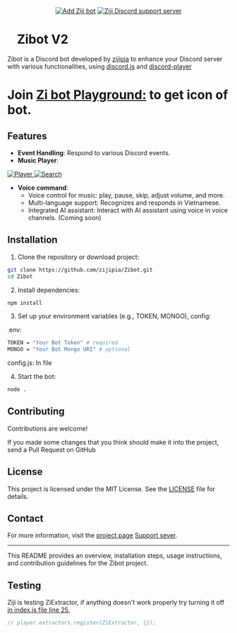 <p align="center">
    <a href="https://discord.com/oauth2/authorize?client_id=1005716197259612193"><img src="https://img.shields.io/badge/ADD_Bot-Ziji_Bot?style=for-the-badge&label=Ziji%20Bot&color=%237289DA" alt="Add Ziji bot"></a>
    <a href="https://discord.gg/zaskhD7PTW"><img src="https://img.shields.io/discord/1007597270704869387?style=for-the-badge&color=%237289DA" alt="Ziji Discord support server"></a>
</p>

# [<img src="https://raw.githubusercontent.com/zijipia/zijipia/main/Assets/ZijiAvt.gif" width="15"/>](./) Zibot V2

Zibot is a Discord bot developed by [zijipia](https://github.com/zijipia) to enhance your Discord server with various functionalities, using [discord.js](https://discord.js.org/) and [discord-player](https://discord-player.js.org/)

# Join [Zi bot Playground:](https://discord.gg/32GkbyXtbA) to get icon of bot.

## Features

- **Event Handling**: Respond to various Discord events.
- **Music Player**:
<p>
  <div class="image">
    <a href="./" data-sub-html="Description">
      <img alt="Player" src="https://raw.githubusercontent.com/zijipia/zijipia/Ziji-Discord-Bot-Image/Assets/Player.png" />
      <img alt="Search" src="https://github.com/zijipia/zijipia/blob/Ziji-Discord-Bot-Image/Assets/search.png" />
    </a>
  </div>
</p>

- **Voice command**:
  - Voice control for music: play, pause, skip, adjust volume, and more.
  - Multi-language support: Recognizes and responds in Vietnamese.
  - Integrated AI assistant: Interact with AI assistant using voice in voice channels. (Coming soon)

## Installation

1. Clone the repository or download project:

```bash
git clone https://github.com/zijipia/Zibot.git
cd Zibot
```

2. Install dependencies:

```bash
npm install
```

3. Set up your environment variables (e.g., TOKEN, MONGO), config:

.env:

```bash
TOKEN = "Your Bot Token" # required
MONGO = "Your Bot Mongo URI" # optional
```

config.js: In file

4. Start the bot:

```bash
node .
```

## Contributing

Contributions are welcome!

If you made some changes that you think should make it into the project, send a Pull Request on GitHub

## License

This project is licensed under the MIT License. See the [LICENSE](./blob/main/LICENSE) file for details.

## Contact

For more information, visit the [project page](https://github.com/zijipia/Ziji-bot-discord) [Support sever](https://discord.gg/GQyJkZDtdX).

---

This README provides an overview, installation steps, usage instructions, and contribution guidelines for the Zibot project.

## Testing

Ziji is testing ZiExtractor, if anything doesn't work properly try turning it off [in index.js file line 25.](https://github.com/zijipia/Ziji-bot-discord/blob/main/index.js#L25)

```js
// player.extractors.register(ZiExtractor, {});
```
